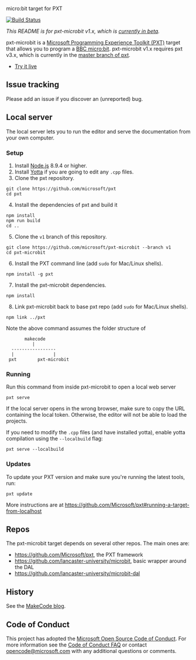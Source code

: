  micro:bit target for PXT

[![Build Status](https://travis-ci.org/Microsoft/pxt-microbit.svg?branch=v1)](https://travis-ci.org/Microsoft/pxt-microbit)

*This README is for pxt-microbit v1.x, which is [currently in beta](https://makecode.com/blog/microbit/v1-beta).*

pxt-microbit is a [Microsoft Programming Experience Toolkit (PXT)](https://github.com/Microsoft/pxt) target that allows you to program a [BBC micro:bit](https://microbit.org/). pxt-microbit v1.x requires pxt v3.x, which is currently in the [master branch of pxt](https://github.com/Microsoft/pxt/tree/master).

* [Try it live](https://makecode.microbit.org/beta)

## Issue tracking

Please add an issue if you discover an (unreported) bug.

## Local server

The local server lets you to run the editor and serve the documentation from your own computer.

### Setup

1. Install [Node.js](https://nodejs.org/) 8.9.4 or higher.
2. Install [Yotta](http://docs.yottabuild.org/) if you are going to edit any `.cpp` files.
3. Clone the pxt repository.
```
git clone https://github.com/microsoft/pxt
cd pxt
```
4. Install the dependencies of pxt and build it
```
npm install
npm run build
cd ..
```
5. Clone the `v1` branch of this repository.
```
git clone https://github.com/microsoft/pxt-microbit --branch v1
cd pxt-microbit
```
6. Install the PXT command line (add `sudo` for Mac/Linux shells).
```
npm install -g pxt
```
7. Install the pxt-microbit dependencies.
```
npm install
```
8. Link pxt-microbit back to base pxt repo (add `sudo` for Mac/Linux shells).
```
npm link ../pxt
```
Note the above command assumes the folder structure of   
```
       makecode
          |
  -----------------
  |               |
 pxt        pxt-microbit
 ```

### Running

Run this command from inside pxt-microbit to open a local web server
```
pxt serve
```
If the local server opens in the wrong browser, make sure to copy the URL containing the local token. 
Otherwise, the editor will not be able to load the projects.

If you need to modify the `.cpp` files (and have installed yotta), enable yotta compilation using the `--localbuild` flag:
```
pxt serve --localbuild
```

### Updates

To update your PXT version and make sure you're running the latest tools, run:
```
pxt update
```

More instructions are at https://github.com/Microsoft/pxt#running-a-target-from-localhost

## Repos 

The pxt-microbit target depends on several other repos. The main ones are:
- https://github.com/Microsoft/pxt, the PXT framework
- https://github.com/lancaster-university/microbit, basic wrapper around the DAL
- https://github.com/lancaster-university/microbit-dal

## History

See the [MakeCode blog](https://makecode.com/blog).

## Code of Conduct

This project has adopted the [Microsoft Open Source Code of Conduct](https://opensource.microsoft.com/codeofconduct/). For more information see the [Code of Conduct FAQ](https://opensource.microsoft.com/codeofconduct/faq/) or contact [opencode@microsoft.com](mailto:opencode@microsoft.com) with any additional questions or comments.
